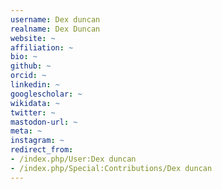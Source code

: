 ```yaml
---
username: Dex duncan
realname: Dex Duncan
website: ~
affiliation: ~
bio: ~
github: ~
orcid: ~
linkedin: ~
googlescholar: ~
wikidata: ~
twitter: ~
mastodon-url: ~
meta: ~
instagram: ~
redirect_from:
- /index.php/User:Dex duncan
- /index.php/Special:Contributions/Dex duncan
---
```

